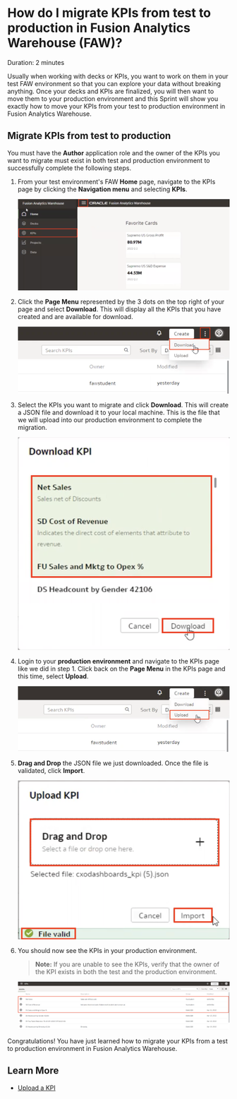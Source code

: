 # How do I migrate KPIs from test to production in Fusion Analytics Warehouse (FAW)?

Duration: 2 minutes

Usually when working with decks or KPIs, you want to work on them in your test FAW environment so that you can explore your data without breaking anything. Once your decks and KPIs are finalized, you will then want to move them to your production environment and this Sprint will show you exactly how to move your KPIs from your test to production environment in Fusion Analytics Warehouse.

## Migrate KPIs from test to production
You must have the **Author** application role and the owner of the KPIs you want to migrate must exist in both test and production environment to successfully complete the following steps.

1. From your test environment's FAW **Home** page, navigate to the KPIs page by clicking the **Navigation menu** and selecting **KPIs**.

    ![KPIs navigation](images/kpis-menu.png)

2. Click the **Page Menu** represented by the 3 dots on the top right of your page and select **Download**. This will display all the KPIs that you have created and are available for download.

    ![Download KPI](images/download.png)

3. Select the KPIs you want to migrate and click **Download**. This will create a JSON file and download it to your local machine. This is the file that we will upload into our production environment to complete the migration.

    ![Select KPIs for download](images/select-kpis.png)

4. Login to your **production environment** and navigate to the KPIs page like we did in step 1. Click back on the **Page Menu** in the KPIs page and this time, select **Upload**.

    ![Uplaod KPI](images/upload.png)

5. **Drag and Drop** the JSON file we just downloaded. Once the file is validated, click **Import**.

    ![Validate file for upload](images/validate-file.png)

6. You should now see the KPIs in your production environment.
    >**Note:** If you are unable to see the KPIs, verify that the owner of the KPI exists in both the test and the production environment.

    ![Result](images/result.png)

Congratulations! You have just learned how to migrate your KPIs from a test to production environment in Fusion Analytics Warehouse.

## Learn More
* [Upload a KPI](https://docs.oracle.com/en/cloud/saas/analytics/21r3/fawug/upload-kpi.html)
